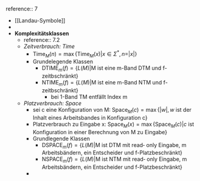 reference:: 7

- [[Landau-Symbole]]
-
- **Komplexitätsklassen**
	- reference:: 7.2
	- *Zeitverbrauch: Time*
		- $\text{Time}_{M}\left(n\right)=\max\left\lbrace\text{Time}_{M}\left(x\right)|x\in\Sigma^{\ast},n=|x|\right\rbrace$
		- Grundelegende Klassen
			- $\text{DTIME}_{m}\left(f\right)=\left\lbrace L\left(M\right)|\text{M ist eine m-Band DTM und f-zeitbschränkt}\right\rbrace$
			- $\text{NTIME}_{m}\left(f\right)=\left\lbrace L\left(M\right)|\text{M ist eine m-Band NTM und f-zeitbschränkt}\right\rbrace$
				- bei 1-Band TM entfällt Index m
	- *Platzverbrauch: Space*
		- sei c eine Konfiguration von M: $\text{Space}_{M}\left(c\right)=\max\left\lbrace|w|,w\text{ ist der Inhalt eines Arbeitsbandes in Konfiguration c}\right\rbrace$
		- Platzverbrauch zu Eingabe x: $\text{Space}_{M}\left(x\right)=\max\left\lbrace\text{Space}_{M}\left(c\right)|c\text{ ist Konfiguration in einer Berechnung von M zu Eingabe}\right\rbrace$
		- Grundlegende Klassen
			- $\text{DSPACE}_{m}\left(f\right)=\left\lbrace L\left(M\right)|\text{M ist DTM mit read‐ only Eingabe, m Arbeitsbändern, ein Entscheider und f-Platzbeschränkt}\right\rbrace$
			- $\text{NSPACE}_{m}\left(f\right)=\left\lbrace L\left(M\right)|\text{M ist NTM mit read‐ only Eingabe, m Arbeitsbändern, ein Entscheider und f-Platzbeschränkt}\right\rbrace$
		-